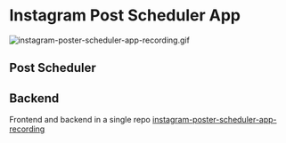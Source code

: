 # Instagram Post Scheduler App
![instagram-poster-scheduler-app-recording.gif](poster%2Fmedia%2Finstagram-poster-scheduler-app-recording.gif)
## Post Scheduler

## Backend
Frontend and backend in a single repo
[instagram-poster-scheduler-app-recording](poster-scheduler/media/instagram-poster-scheduler-app-recording.mov)